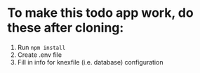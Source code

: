 # To make this todo app work, do these after cloning:
1. Run `npm install`
2. Create .env file
3. Fill in info for knexfile (i.e. database) configuration